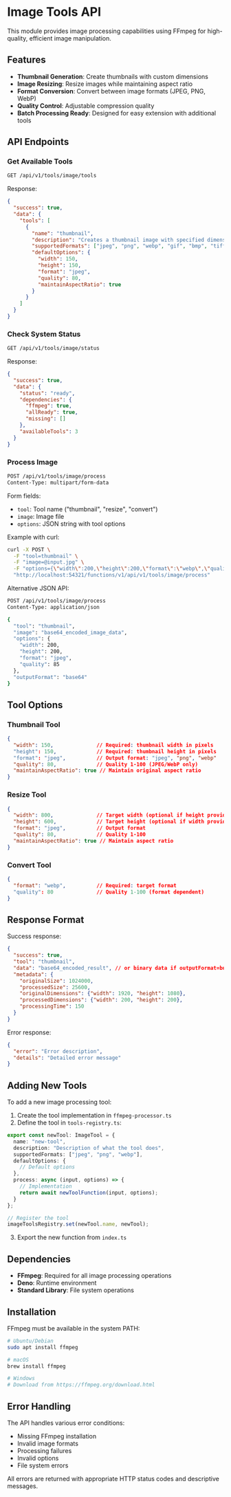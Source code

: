 # Image Tools API

This module provides image processing capabilities using FFmpeg for high-quality, efficient image manipulation.

## Features

- **Thumbnail Generation**: Create thumbnails with custom dimensions
- **Image Resizing**: Resize images while maintaining aspect ratio
- **Format Conversion**: Convert between image formats (JPEG, PNG, WebP)
- **Quality Control**: Adjustable compression quality
- **Batch Processing Ready**: Designed for easy extension with additional tools

## API Endpoints

### Get Available Tools
```bash
GET /api/v1/tools/image/tools
```

Response:
```json
{
  "success": true,
  "data": {
    "tools": [
      {
        "name": "thumbnail",
        "description": "Creates a thumbnail image with specified dimensions",
        "supportedFormats": ["jpeg", "png", "webp", "gif", "bmp", "tiff"],
        "defaultOptions": {
          "width": 150,
          "height": 150,
          "format": "jpeg",
          "quality": 80,
          "maintainAspectRatio": true
        }
      }
    ]
  }
}
```

### Check System Status
```bash
GET /api/v1/tools/image/status
```

Response:
```json
{
  "success": true,
  "data": {
    "status": "ready",
    "dependencies": {
      "ffmpeg": true,
      "allReady": true,
      "missing": []
    },
    "availableTools": 3
  }
}
```

### Process Image
```bash
POST /api/v1/tools/image/process
Content-Type: multipart/form-data
```

Form fields:
- `tool`: Tool name ("thumbnail", "resize", "convert")
- `image`: Image file
- `options`: JSON string with tool options

Example with curl:
```bash
curl -X POST \
  -F "tool=thumbnail" \
  -F "image=@input.jpg" \
  -F "options={\"width\":200,\"height\":200,\"format\":\"webp\",\"quality\":85}" \
  "http://localhost:54321/functions/v1/api/v1/tools/image/process"
```

Alternative JSON API:
```bash
POST /api/v1/tools/image/process
Content-Type: application/json

{
  "tool": "thumbnail",
  "image": "base64_encoded_image_data",
  "options": {
    "width": 200,
    "height": 200,
    "format": "jpeg",
    "quality": 85
  },
  "outputFormat": "base64"
}
```

## Tool Options

### Thumbnail Tool
```json
{
  "width": 150,              // Required: thumbnail width in pixels
  "height": 150,             // Required: thumbnail height in pixels
  "format": "jpeg",          // Output format: "jpeg", "png", "webp"
  "quality": 80,             // Quality 1-100 (JPEG/WebP only)
  "maintainAspectRatio": true // Maintain original aspect ratio
}
```

### Resize Tool
```json
{
  "width": 800,              // Target width (optional if height provided)
  "height": 600,             // Target height (optional if width provided)
  "format": "jpeg",          // Output format
  "quality": 80,             // Quality 1-100
  "maintainAspectRatio": true // Maintain aspect ratio
}
```

### Convert Tool
```json
{
  "format": "webp",          // Required: target format
  "quality": 80              // Quality 1-100 (format dependent)
}
```

## Response Format

Success response:
```json
{
  "success": true,
  "tool": "thumbnail",
  "data": "base64_encoded_result", // or binary data if outputFormat=buffer
  "metadata": {
    "originalSize": 1024000,
    "processedSize": 25600,
    "originalDimensions": {"width": 1920, "height": 1080},
    "processedDimensions": {"width": 200, "height": 200},
    "processingTime": 150
  }
}
```

Error response:
```json
{
  "error": "Error description",
  "details": "Detailed error message"
}
```

## Adding New Tools

To add a new image processing tool:

1. Create the tool implementation in `ffmpeg-processor.ts`
2. Define the tool in `tools-registry.ts`:

```typescript
export const newTool: ImageTool = {
  name: "new-tool",
  description: "Description of what the tool does",
  supportedFormats: ["jpeg", "png", "webp"],
  defaultOptions: {
    // Default options
  },
  process: async (input, options) => {
    // Implementation
    return await newToolFunction(input, options);
  }
};

// Register the tool
imageToolsRegistry.set(newTool.name, newTool);
```

3. Export the new function from `index.ts`

## Dependencies

- **FFmpeg**: Required for all image processing operations
- **Deno**: Runtime environment
- **Standard Library**: File system operations

## Installation

FFmpeg must be available in the system PATH:

```bash
# Ubuntu/Debian
sudo apt install ffmpeg

# macOS
brew install ffmpeg

# Windows
# Download from https://ffmpeg.org/download.html
```

## Error Handling

The API handles various error conditions:
- Missing FFmpeg installation
- Invalid image formats
- Processing failures
- Invalid options
- File system errors

All errors are returned with appropriate HTTP status codes and descriptive messages.